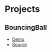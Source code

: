 # Projects

## BouncingBall
- [Demo](projects/bouncingball/index.html)
- [Source](https://github.com/fuzzyaxioms/elm-things/blob/master/projects/bouncingball)
